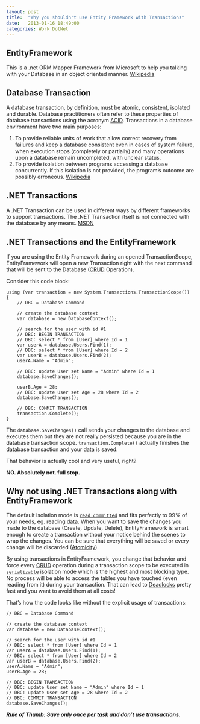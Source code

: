 ```yaml
---
layout: post
title:  "Why you shouldn't use Entity Framework with Transactions"
date:   2013-01-16 18:49:00
categories: Work DotNet
---
```


## EntityFramework

This is a .net ORM Mapper Framework from Microsoft to help you talking with your Database in an object oriented manner. [Wikipedia][1]

## Database Transaction

A database transaction, by definition, must be atomic, consistent, isolated and durable. Database practitioners often refer to these properties of database transactions using the acronym [ACID][2]. Transactions in a database environment have two main purposes:

  1. To provide reliable units of work that allow correct recovery from failures and keep a database consistent even in cases of system failure, when execution stops (completely or partially) and many operations upon a database remain uncompleted, with unclear status.
  2. To provide isolation between programs accessing a database concurrently. If this isolation is not provided, the program’s outcome are possibly erroneous. [Wikipedia][3]

## .NET Transactions

A .NET Transaction can be used in different ways by different frameworks to support transactions. The .NET Transaction itself is not connected with the database by any means. [MSDN][4]

## .NET Transactions and the EntityFramework

If you are using the Entity Framework during an opened TransactionScope, EntityFramework will open a new Transaction right with the next command that will be sent to the Database ([CRUD][5] Operation).

Consider this code block:

```
using (var transaction = new System.Transactions.TransactionScope())
{
    // DBC = Database Command

    // create the database context
    var database = new DatabaseContext();

    // search for the user with id #1
    // DBC: BEGIN TRANSACTION
    // DBC: select * from [User] where Id = 1
    var userA = database.Users.Find(1);
    // DBC: select * from [User] where Id = 2
    var userB = database.Users.Find(2);
    userA.Name = "Admin";

    // DBC: update User set Name = "Admin" where Id = 1
    database.SaveChanges();

    userB.Age = 28;
    // DBC: update User set Age = 28 where Id = 2
    database.SaveChanges();

    // DBC: COMMIT TRANSACTION
    transaction.Complete();
}
```

The `database.SaveChanges()` call sends your changes to the database and executes them but they are not really persisted because you are in the database transaction scope. `transaction.Complete()` actually finishes the database transaction and your data is saved.

That behavior is actually cool and very useful, right?

**NO. Absolutely not. full stop.**

## Why not using .NET Transactions along with EntityFramework

The default isolation mode is [`read committed`][6] and fits perfectly to 99% of your needs, eg. reading data. When you want to save the changes you made to the database (Create, Update, Delete), EntityFramework is smart enough to create a transaction without your notice behind the scenes to wrap the changes. You can be sure that everything will be saved or every change will be discarded ([Atomicity][7]).

By using transactions in EntityFramework, you change that behavior and force every [CRUD][5] operation during a transaction scope to be executed in [`serializable`][8] isolation mode which is the highest and most blocking type. No process will be able to access the tables you have touched (even reading from it) during your transaction. That can lead to [Deadlocks][9] pretty fast and you want to avoid them at all costs!

That’s how the code looks like without the explicit usage of transactions:

```
// DBC = Database Command

// create the database context
var database = new DatabaseContext();

// search for the user with id #1
// DBC: select * from [User] where Id = 1
var userA = database.Users.Find(1);
// DBC: select * from [User] where Id = 2
var userB = database.Users.Find(2);
userA.Name = "Admin";
userB.Age = 28;

// DBC: BEGIN TRANSACTION
// DBC: update User set Name = "Admin" where Id = 1
// DBC: update User set Age = 28 where Id = 2
// DBC: COMMIT TRANSACTION
database.SaveChanges();
```

**_Rule of Thumb: Save only once per task and don’t use transactions._**

   [1]: https://en.wikipedia.org/wiki/Entity_framework
   [2]: https://en.wikipedia.org/wiki/ACID
   [3]: https://en.wikipedia.org/wiki/Database_transaction
   [4]: http://msdn.microsoft.com/en-us/library/system.transactions.transaction.aspx
   [5]: https://en.wikipedia.org/wiki/Create,_read,_update_and_delete
   [6]: https://en.wikipedia.org/wiki/Isolation_%28database_systems%29#Read_committed
   [7]: https://en.wikipedia.org/wiki/Atomicity_(database_systems)#Atomicity_(database_systems)
   [8]: https://en.wikipedia.org/wiki/Isolation_(database_systems)#Serializable
   [9]: https://en.wikipedia.org/wiki/Deadlock